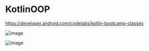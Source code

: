 # KotlinOOP
https://developer.android.com/codelabs/kotlin-bootcamp-classes

![image](https://user-images.githubusercontent.com/33737009/178520186-d8d867d1-9f43-4c81-b69e-d197f630605f.png)

![image](https://user-images.githubusercontent.com/33737009/178520128-5c1a4041-ad17-4585-b023-2f1bf1c1e783.png)

